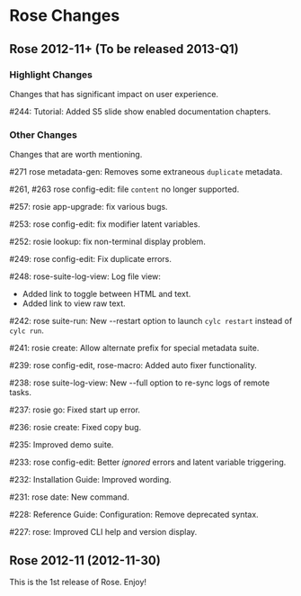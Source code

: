 # Rose Changes

## Rose 2012-11+ (To be released 2013-Q1)

### Highlight Changes

Changes that has significant impact on user experience.

#244: Tutorial: Added S5 slide show enabled documentation chapters.

### Other Changes

Changes that are worth mentioning.

#271 rose metadata-gen: Removes some extraneous `duplicate` metadata.

#261, #263 rose config-edit: file `content` no longer supported.

#257: rosie app-upgrade: fix various bugs.

#253: rose config-edit: fix modifier latent variables.

#252: rosie lookup: fix non-terminal display problem.

#249: rose config-edit: Fix duplicate errors.

#248: rose-suite-log-view: Log file view:
* Added link to toggle between HTML and text.
* Added link to view raw text.

#242: rose suite-run: New --restart option to launch `cylc restart` instead of
`cylc run`.

#241: rosie create: Allow alternate prefix for special metadata suite.

#239: rose config-edit, rose-macro: Added auto fixer functionality.

#238: rose suite-log-view: New --full option to re-sync logs of remote tasks.

#237: rosie go: Fixed start up error.

#236: rosie create: Fixed copy bug.

#235: Improved demo suite.

#233: rose config-edit: Better *ignored* errors and latent variable triggering.

#232: Installation Guide: Improved wording.

#231: rose date: New command.

#228: Reference Guide: Configuration: Remove deprecated syntax.

#227: rose: Improved CLI help and version display.

## Rose 2012-11 (2012-11-30)

This is the 1st release of Rose. Enjoy!
